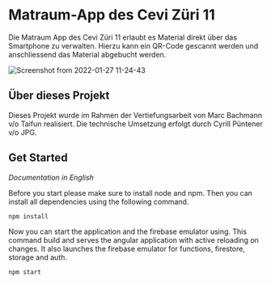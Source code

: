 # Matraum-App des Cevi Züri 11

Die Matraum App des Cevi Züri 11 erlaubt es Material direkt über das Smartphone zu verwalten. Hierzu kann ein QR-Code
gescannt werden und anschliessend das Material abgebucht werden.

![Screenshot from 2022-01-27 11-24-43](https://user-images.githubusercontent.com/34008738/151340448-3feb344b-712b-46c0-b42e-06202712f3ee.png)

## Über dieses Projekt

Dieses Projekt wurde im Rahmen der Vertiefungsarbeit von Marc Bachmann v/o Taifun realisiert. Die technische Umsetzung
erfolgt durch Cyrill Püntener v/o JPG.

## Get Started

_Documentation in English_

Before you start please make sure to install node and npm. Then you can install all dependencies using the following
command.

```bash 
npm install
```

Now you can start the application and the firebase emulator using. This command build and serves the angular application
with active reloading on changes. It also launches the firebase emulator for functions, firestore, storage and auth.

```bash
npm start
```
